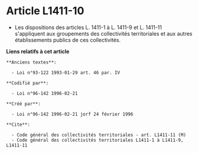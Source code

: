 # Article L1411-10

- Les dispositions des articles L. 1411-1 à L. 1411-9 et L. 1411-11 s'appliquent aux groupements des collectivités
territoriales et aux autres établissements publics de ces collectivités.

**Liens relatifs à cet article**

	**Anciens textes**:

	  - Loi n°93-122 1993-01-29 art. 46 par. IV

	**Codifié par**:

	  - Loi n°96-142 1996-02-21

	**Créé par**:

	  - Loi n°96-142 1996-02-21 jorf 24 février 1996

	**Cite**:

	  - Code général des collectivités territoriales - art. L1411-11 (M)
	  - Code général des collectivités territoriales L1411-1 à L1411-9, L1411-11
